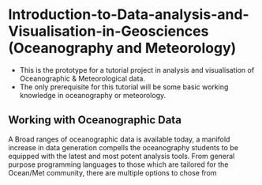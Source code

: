 # Introduction-to-Data-analysis-and-Visualisation-in-Geosciences (Oceanography and Meteorology)
* This is the prototype for a tutorial project in analysis and visualisation of Oceanographic &amp; Meteorological data.<br/>
* The only prerequisite for this tutorial will be some basic working knowledge in oceanography or meteorology.<br/>
## Working with Oceanographic Data
A Broad ranges of oceanographic data is available today, a manifold increase in data generation compells the oceanography students to be equipped with the latest and most potent analysis tools. From general purpose programming languages to those which are tailored for the Ocean/Met community, there are multiple options to chose from
